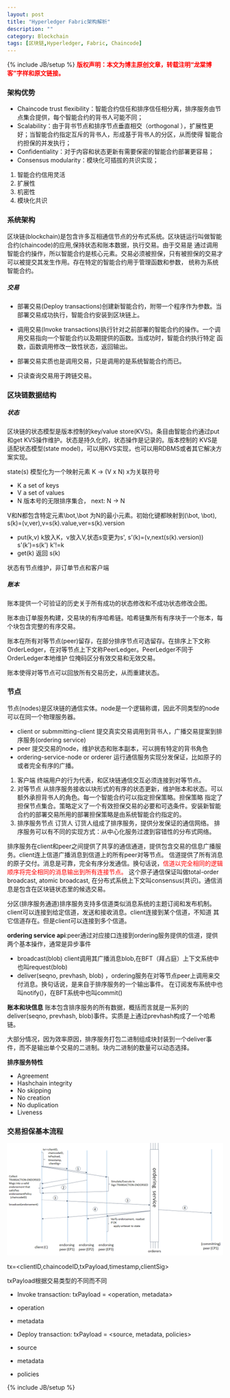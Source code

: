 ```yaml
---
layout: post
title: "Hyperledger Fabric架构解析"
description: ""
category: Blockchain 
tags: [区块链,Hyperledger, Fabric, Chaincode]
---
```

{% include JB/setup %}
**<font color="red">版权声明：本文为博主原创文章，转载注明“龙棠博客”字样和原文链接。</font>**

### 架构优势
- Chaincode trust flexibility：智能合约信任和排序信任相分离，排序服务由节点集合提供，每个智能合约的背书人可能不同；
- Scalability：由于背书节点和排序节点垂直相交（orthogonal ），扩展性更好；当智能合约指定互斥的背书人，形成基于背书人的分区，从而使得
智能合约担保的并发执行；
- Confidentiality：对于内容和状态更新有需要保密的智能合约部署更容易；
- Consensus modularity：模块化可插拔的共识实现；

1. 智能合约信用灵活
2. 扩展性
3. 机密性
4. 模块化共识

### 系统架构
区块链(blockchain)是包含许多互相通信节点的分布式系统。区块链运行叫做智能合约(chaincode)的应用,保持状态和账本数据，执行交易。由于交易是
通过调用智能合约操作，所以智能合约是核心元素。交易必须被担保，只有被担保的交易才可以被提交其发生作用。存在特定的智能合约用于管理函数和参数，
统称为系统智能合约。

##### 交易
- 部署交易(Deploy transactions)创建新智能合约，附带一个程序作为参数。当部署交易成功执行，智能合约安装到区块链上。
- 调用交易(Invoke transactions)执行针对之前部署的智能合约的操作。一个调用交易指向一个智能合约以及期提供的函数。当成功时，智能合约执行特定
函数，函数调用修改一致性状态，返回输出。

- 部署交易实质也是调用交易，只是调用的是系统智能合约而已。
- 只读查询交易用于跨链交易。

### 区块链数据结构
##### 状态
区块链的状态模型是版本控制的key/value store(KVS)。条目由智能合约通过put和get KVS操作维护。状态是持久化的，状态操作是记录的。版本控制的
KVS是适配状态模型(state model)，可以用KVS实现，也可以用RDBMS或者其它解决方案实现。

state(s) 模型化为一个映射元素 K -> (V x N)     x为关联符号
- K a set of keys
- V a set of values
- N 版本号的无限排序集合， next: N -> N

V和N都包含特定元素\bot,\bot 为N的最小元素。初始化键都映射到(\bot, \bot), s(k)=(v,ver),v=s(k).value,ver=s(k).version

- put(k,v) k放入K，v放入V,状态s变更为s', s'(k)=(v,next(s(k).version))   s'(k')=s(k')    k'!=k
- get(k) 返回 s(k)

状态有节点维护，非订单节点和客户端

##### 账本
账本提供一个可验证的历史关于所有成功的状态修改和不成功状态修改企图。

账本由订单服务构建，交易块的有序哈希链。哈希链集所有有序块于一个账本，每个块包含完整的有序交易。

账本在所有对等节点(peer)留存，在部分排序节点可选留存。在排序上下文称OrderLedger，在对等节点上下文称PeerLedger。PeerLedger不同于OrderLedger本地维护
位掩码区分有效交易和无效交易。

账本使得对等节点可以回放所有交易历史，从而重建状态。

### 节点
节点(nodes)是区块链的通信实体。node是一个逻辑称谓，因此不同类型的node可以在同一个物理服务器。
- client or submmitting-client 提交真实交易调用到背书人，广播交易提案到排序服务(ordering service)
- peer 提交交易的node，维护状态和账本副本，可以拥有特定的背书角色
- ordering-service-node or orderer 运行通信服务实现分发保证，比如原子的或者完全有序的广播。

1. 客户端    终端用户的行为代表，和区块链通信交互必须连接到对等节点。
2. 对等节点    从排序服务接收以块形式的有序的状态更新，维护账本和状态。可以额外承担背书人的角色。每一个智能合约可以指定担保策略。担保策略
指定了担保节点集合。策略定义了一个有效担保交易的必要和可选条件。安装新智能合约的部署交易所用的部署担保策略是由系统智能合约指定的。
3. 排序服务节点 订货人    订货人组成了排序服务，提供分发保证的通信网络。 排序服务可以有不同的实现方式：从中心化服务过渡到容错性的分布式网络。

排序服务在client和peer之间提供了共享的通信通道，提供包含交易的信息广播服务。client连上信道广播消息到信道上的所有peer对等节点。
信道提供了所有消息的原子交付。消息是可靠，完全有序分发通信。换句话说，<font color="red">信道以完全相同的逻辑顺序将完全相同的消息输出到所有连接节点。</font>
这个原子通信保证叫做total-order broadcast, atomic broadcast, 在分布式系统上下文叫consensus(共识)。通信消息是包含在区块链状态里的候选交易。

分区(排序服务通道)排序服务支持多信道类似消息系统的主题订阅和发布机制。client可以连接到给定信道，发送和接收消息。client连接到某个信道，不知道
其它信道存在。但是client可以连接到多个信道。

**ordering service api**:peer通过对应接口连接到ordering服务提供的信道，提供两个基本操作，通常是异步事件
- broadcast(blob) client调用其广播消息blob,在BFT（拜占庭）上下文系统中也叫request(blob)
- deliver(seqno, prevhash, blob) ，ordering服务在对等节点peer上调用来交付消息。换句话说，是来自于排序服务的一个输出事件。
在订阅发布系统中也叫notify()，在BFT系统中也叫commit()

**账本和块信息** 账本包含排序服务的所有数据，概括而言就是一系列的deliver(seqno, prevhash, blob)事件。实质是上通过prevhash构成了一个哈希链。

大部分情况，因为效率原因，排序服务打包二进制组成块封装到一个deliver事件，而不是输出单个交易的二进制。块内二进制的数量可以动态选择。

**排序服务特性**
- Agreement 
- Hashchain integrity
- No skipping
- No creation
- No duplication
- Liveness

### 交易担保基本流程
![tx-endorsement](/upload/2017/tx-endorsement.png)

tx=<clientID,chaincodeID,txPayload,timestamp,clientSig>

txPayload根据交易类型的不同而不同
- Invoke transaction: txPayload = <operation, metadata>
 - operation
 - metadata
 
- Deploy transaction: txPayload = <source, metadata, policies>
 - source
 - metadata
 - policies





{% include JB/setup %}


